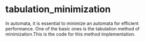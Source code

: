 # tabulation_minimization
In automata, it is essential to minimize an automata for efficient performance.
One of the basic ones is the tabulation method of minimization.This is the code for this method implementation.
